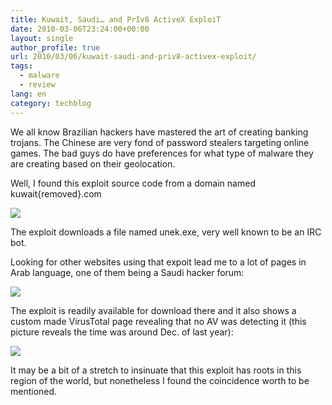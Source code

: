 ```yaml
---
title: Kuwait, Saudi… and PrIv8 ActiveX ExploiT
date: 2010-03-06T23:24:00+00:00
layout: single
author_profile: true
url: 2010/03/06/kuwait-saudi-and-priv8-activex-exploit/
tags:
  - malware
  - review
lang: en
category: techblog
---
```

We all know Brazilian hackers have mastered the art of creating banking trojans. The Chinese are very fond of password stealers targeting online games. The bad guys do have preferences for what type of malware they are creating based on their geolocation.

Well, I found this exploit source code from a domain named kuwait{removed}.com

[![](http://3.bp.blogspot.com/_vaUVXcmC3OI/S5LcTfH1MlI/AAAAAAAABMM/GK2i35YZqMU/s640/sdi1.png)](http://3.bp.blogspot.com/_vaUVXcmC3OI/S5LcTfH1MlI/AAAAAAAABMM/GK2i35YZqMU/s1600-h/sdi1.png)

The exploit downloads a file named unek.exe, very well known to be an IRC bot.

Looking for other websites using that expoit lead me to a lot of pages in Arab language, one of them being a Saudi hacker forum:

[![](http://4.bp.blogspot.com/_vaUVXcmC3OI/S5LcWPE_-EI/AAAAAAAABMU/OYm7zjhFerA/s640/sdi2.png)](http://4.bp.blogspot.com/_vaUVXcmC3OI/S5LcWPE_-EI/AAAAAAAABMU/OYm7zjhFerA/s1600-h/sdi2.png)

The exploit is readily available for download there and it also shows a custom made VirusTotal page revealing that no AV was detecting it (this picture reveals the time was around Dec. of last year):

[![](http://3.bp.blogspot.com/_vaUVXcmC3OI/S5LcaMEeKpI/AAAAAAAABMc/u9JcUWYhEvs/s640/sdi3.png)](http://3.bp.blogspot.com/_vaUVXcmC3OI/S5LcaMEeKpI/AAAAAAAABMc/u9JcUWYhEvs/s1600-h/sdi3.png)

It may be a bit of a stretch to insinuate that this exploit has roots in this region of the world, but nonetheless I found the coincidence worth to be mentioned.
